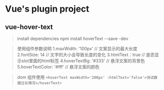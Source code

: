 # Vue's plugin project

## vue-hover-text

> install dependencies
npm install hoverText --save -dev

> 使用组件参数说明
1.maxWidth: '100px'       // 文案显示的最大长度
2.fontSize: 14            // 文字的大小会导致长度的变化
3.htmlText：true          // 是否显示slot里面的html标签
4.hoverTextBg: '#333'     // 悬浮文案的背景色
5.hoverTextColor: '#fff'  // 悬浮文案的颜色

> dom 组件使用
`<hoverText maxWidth='200px' :htmlText='false'>测试数据过长情况</hoverText>`
